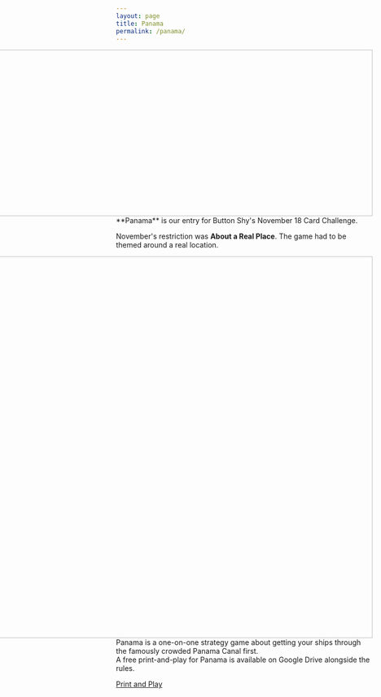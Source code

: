 ```yaml
---
layout: page
title: Panama
permalink: /panama/
---
```

<div class="gallery" style="float: right">  
  <img src="https://thehexagongames.com/uploaded-files/card-games/18-card-challenge/panama/PanamaLogo.png" alt="Logo" width="890" height="327">  
</div>
**Panama** is our entry for Button Shy's November 18 Card Challenge.

November's restriction was **About a Real Place**. The game had to be themed around a real location.

<div class="gallery" style="float: right">  
  <img src="https://thehexagongames.com/uploaded-files/card-games/18-card-challenge/panama/GreenCruiser.png" alt="Green Cruiser" width="1050" height="750">  
</div>

Panama is a one-on-one strategy game about getting your ships through the famously crowded Panama Canal first.
<br/>
A free print-and-play for Panama is available on Google Drive alongside the rules.

[Print and Play](https://drive.google.com/open?id=1P0xg5q0kbqG5WPxi158fvG5t8dkwGCzA)  
